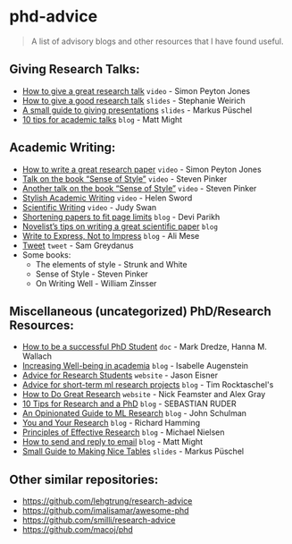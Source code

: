 
# phd-advice

> A list of advisory blogs and other resources that I have found useful.


## Giving Research Talks:

* [How to give a great research talk](https://www.youtube.com/watch?v=sT_-owjKIbA) `video` - Simon Peyton Jones
* [How to give a good research talk](https://www.cis.upenn.edu/~sweirich/talks/plmw15-giving-a-talk.pdf) `slides` - Stephanie Weirich
* [A small guide to giving presentations](https://users.ece.cmu.edu/~pueschel/teaching/guides/guide-presentations.pdf) `slides` - Markus Püschel
* [10 tips for academic talks](http://matt.might.net/articles/academic-presentation-tips/) `blog`  - Matt Might


## Academic Writing:

* [How to write a great research paper](https://www.youtube.com/watch?v=1AYxMbYZQ1Y) `video` - Simon Peyton Jones
* [Talk on the book “Sense of Style”](https://www.youtube.com/watch?v=OV5J6BfToSw) `video` - Steven Pinker
* [Another talk on the book “Sense of Style”](https://www.youtube.com/watch?v=cYhjo5O-nfg) `video` - Steven Pinker
* [Stylish Academic Writing](https://www.youtube.com/watch?v=nQsRvAVSVeM) `video` - Helen Sword
* [Scientific Writing](https://www.youtube.com/watch?v=jLPCdDp_LE0) `video` - Judy Swan
* [Shortening papers to fit page limits](https://medium.com/@deviparikh/shortening-papers-to-fit-page-limits-97601318681d) `blog` - Devi Parikh
* [Novelist’s tips on writing a great scientific paper](https://www.nature.com/articles/d41586-019-02918-5) `blog` 
* [Write to Express, Not to Impress](https://medium.com/swlh/write-to-express-not-to-impress-465d628f39fe) `blog` - Ali Mese
* [Tweet](https://twitter.com/samgreydanus/status/1241931525060317184) `tweet` - Sam Greydanus
* Some books:
    * The elements of style - Strunk and White
    * Sense of Style - Steven Pinker
    * On Writing Well - William Zinsser


## Miscellaneous (uncategorized) PhD/Research Resources:

* [How to be a successful PhD Student](https://www.cs.jhu.edu/~mdredze/publications/HowtoBeaSuccessfulPhDStudent.pdf) `doc` - Mark Dredze, Hanna M. Wallach
* [Increasing Well-being in academia](https://medium.com/@isabelle.augenstein/increasing-well-being-in-academia-97f3ebc1599f) `blog` - Isabelle Augenstein
* [Advice for Research Students](http://www.cs.jhu.edu/~jason/advice/) `website` - Jason Eisner
* [Advice for short-term ml research projects](https://rockt.github.io/2018/08/29/msc-advice) `blog` - Tim Rocktaschel's
* [How to Do Great Research](https://greatresearch.org/) `website` - Nick Feamster and Alex Gray
* [10 Tips for Research and a PhD](https://ruder.io/10-tips-for-research-and-a-phd/) `blog` - SEBASTIAN RUDER
* [An Opinionated Guide to ML Research](http://joschu.net/blog/opinionated-guide-ml-research.html) `blog` - John Schulman
* [You and Your Research](http://www.cs.virginia.edu/~robins/YouAndYourResearch.html) `blog` - Richard Hamming
* [Principles of Effective Research](http://michaelnielsen.org/blog/principles-of-effective-research/) `blog` - Michael Nielsen
* [How to send and reply to email](http://matt.might.net/articles/how-to-email/) `blog` - Matt Might
* [Small Guide to Making Nice Tables](https://people.inf.ethz.ch/markusp/teaching/guides/guide-tables.pdf) `slides` - Markus Püschel


## Other similar repositories:

* https://github.com/lehgtrung/research-advice
* https://github.com/imalisamar/awesome-phd
* https://github.com/smilli/research-advice
* https://github.com/macoj/phd
